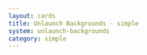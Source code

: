 ```yaml
---
layout: cards
title: Unlaunch Backgrounds - simple
system: unlaunch-backgrounds
category: simple
---
```

